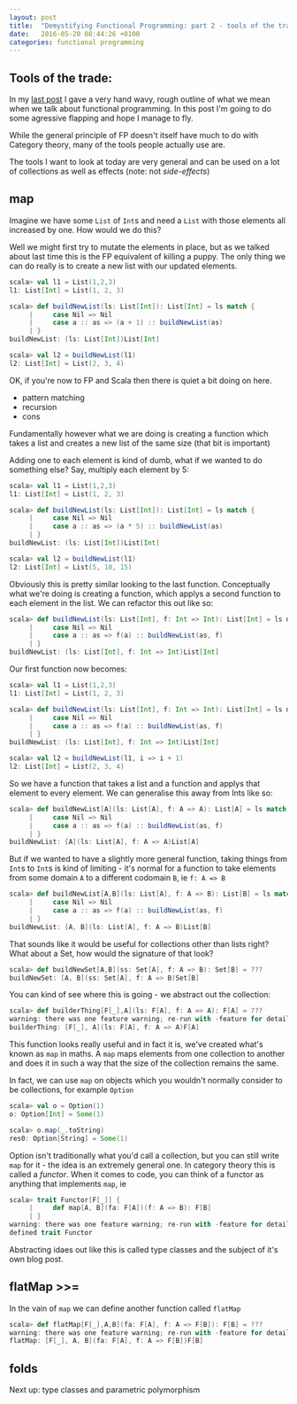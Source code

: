 ```yaml
---
layout: post
title:  "Demystifying Functional Programming: part 2 - tools of the trade"
date:   2016-05-20 08:44:26 +0100
categories: functional programming
---
```



## Tools of the trade: 

In my [last post](http://hamishdickson.github.io/functional/programming/2016/05/13/demystifying-fp-part-1.html) I gave a very hand wavy, rough outline of what we mean when we talk about functional programming. In this post I'm going to do some agressive flapping and hope I manage to fly.

While the general principle of FP doesn't itself have much to do with Category theory, many of the tools people actually use are.

The tools I want to look at today are very general and can be used on a lot of collections as well as effects (note: not _side-effects_)

## map

Imagine we have some `List` of `Int`s and need a `List` with those elements all increased by one. How would we do this?

Well we might first try to mutate the elements in place, but as we talked about last time this is the FP equivalent of killing a puppy. The only thing we can do really is to create a new list with our updated elements.

```scala
scala> val l1 = List(1,2,3)
l1: List[Int] = List(1, 2, 3)

scala> def buildNewList(ls: List[Int]): List[Int] = ls match {
     |     case Nil => Nil
     |     case a :: as => (a + 1) :: buildNewList(as) 
     | }
buildNewList: (ls: List[Int])List[Int]

scala> val l2 = buildNewList(l1)
l2: List[Int] = List(2, 3, 4)
```

OK, if you're now to FP and Scala then there is quiet a bit doing on here.
- pattern matching
- recursion
- cons

Fundamentally however what we are doing is creating a function which takes a list and creates a new list of the same size (that bit is important)

Adding one to each element is kind of dumb, what if we wanted to do something else? Say, multiply each element by 5:

```scala
scala> val l1 = List(1,2,3)
l1: List[Int] = List(1, 2, 3)

scala> def buildNewList(ls: List[Int]): List[Int] = ls match {
     |     case Nil => Nil
     |     case a :: as => (a * 5) :: buildNewList(as) 
     | }
buildNewList: (ls: List[Int])List[Int]

scala> val l2 = buildNewList(l1)
l2: List[Int] = List(5, 10, 15)
```

Obviously this is pretty similar looking to the last function. Conceptually what we're doing is creating a function, which applys a second function to each element in the list. We can refactor this out like so:

```scala
scala> def buildNewList(ls: List[Int], f: Int => Int): List[Int] = ls match {
     |     case Nil => Nil
     |     case a :: as => f(a) :: buildNewList(as, f)
     | }
buildNewList: (ls: List[Int], f: Int => Int)List[Int]
```

Our first function now becomes:

```scala
scala> val l1 = List(1,2,3)
l1: List[Int] = List(1, 2, 3)

scala> def buildNewList(ls: List[Int], f: Int => Int): List[Int] = ls match {
     |     case Nil => Nil
     |     case a :: as => f(a) :: buildNewList(as, f)
     | }
buildNewList: (ls: List[Int], f: Int => Int)List[Int]

scala> val l2 = buildNewList(l1, i => i + 1)
l2: List[Int] = List(2, 3, 4)
```

So we have a function that takes a list and a function and applys that element to every element. We can generalise this away from Ints like so:

```scala
scala> def buildNewList[A](ls: List[A], f: A => A): List[A] = ls match {
     |     case Nil => Nil
     |     case a :: as => f(a) :: buildNewList(as, f)
     | }
buildNewList: [A](ls: List[A], f: A => A)List[A]
```

But if we wanted to have a slightly more general function, taking things from `Int`s to `Int`s is kind of limiting - it's normal for a function to take elements from some domain `A` to a different codomain `B`, ie `f: A => B`

```scala
scala> def buildNewList[A,B](ls: List[A], f: A => B): List[B] = ls match {
     |     case Nil => Nil
     |     case a :: as => f(a) :: buildNewList(as, f)
     | }
buildNewList: [A, B](ls: List[A], f: A => B)List[B]
```
That sounds like it would be useful for collections other than lists right? What about a Set, how would the signature of that look?

```scala
scala> def buildNewSet[A,B](ss: Set[A], f: A => B): Set[B] = ???
buildNewSet: [A, B](ss: Set[A], f: A => B)Set[B]
```

You can kind of see where this is going - we abstract out the collection:

```scala
scala> def builderThing[F[_],A](ls: F[A], f: A => A): F[A] = ???
warning: there was one feature warning; re-run with -feature for details
builderThing: [F[_], A](ls: F[A], f: A => A)F[A]
```

This function looks really useful and in fact it is, we've created what's known as `map` in maths. A `map` maps elements from one collection to another and does it in such a way that the size of the collection remains the same.

In fact, we can use `map` on objects which you wouldn't normally consider to be collections, for example `Option`

```scala
scala> val o = Option(1)
o: Option[Int] = Some(1)

scala> o.map(_.toString)
res0: Option[String] = Some(1)
```

Option isn't traditionally what you'd call a collection, but you can still write `map` for it - the idea is an extremely general one. In category theory this is called a _functor_. When it comes to code, you can think of a functor as anything that implements `map`, ie

```scala
scala> trait Functor[F[_]] {
     |     def map[A, B](fa: F[A])(f: A => B): F[B]
     | }
warning: there was one feature warning; re-run with -feature for details
defined trait Functor
```

Abstracting idaes out like this is called type classes and the subject of it's own blog post.

## flatMap >>=

In the vain of `map` we can define another function called `flatMap`

```scala
scala> def flatMap[F[_],A,B](fa: F[A], f: A => F[B]): F[B] = ???
warning: there was one feature warning; re-run with -feature for details
flatMap: [F[_], A, B](fa: F[A], f: A => F[B])F[B]
```

## folds


Next up: type classes and parametric polymorphism
